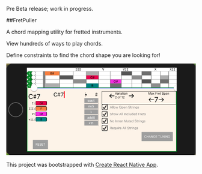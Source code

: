 Pre Beta release; work in progress.

##FretPuller

A chord mapping utility for fretted instruments.

View hundreds of ways to play chords.

Define constraints to find the chord shape you are looking for!

![Screenshot](https://github.com/JakeIwen/FretPuller/blob/master/assets/screen1.png)


This project was bootstrapped with [Create React Native App](https://github.com/react-community/create-react-native-app).
